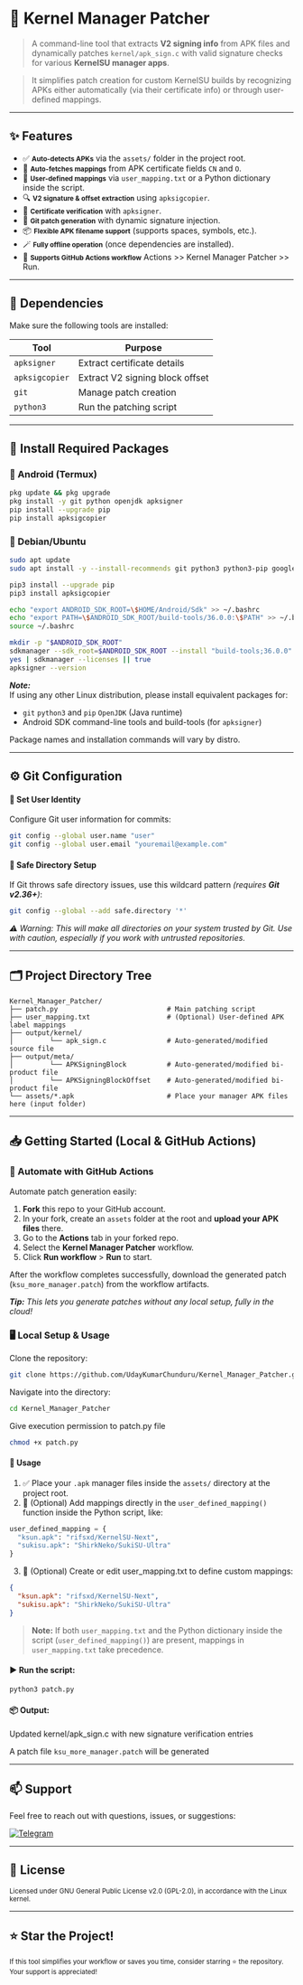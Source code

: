 # 🔐 Kernel Manager Patcher

> A command-line tool that extracts **V2 signing info** from APK files and dynamically patches `kernel/apk_sign.c` with valid signature checks for various **KernelSU manager apps**.

> It simplifies patch creation for custom KernelSU builds by recognizing APKs either automatically (via their certificate info) or through user-defined mappings.

---

## ✨ Features

- ✅ <small>**Auto-detects APKs**</small> via the `assets/` folder in the project root.
- 🔗 <small>**Auto-fetches mappings**</small> from APK certificate fields `CN` and `O`.
- 🧠 <small>**User-defined mappings**</small> via `user_mapping.txt` or a Python dictionary inside the script.
- 🔍 <small>**V2 signature & offset extraction**</small> using `apksigcopier`.
- 🔑 <small>**Certificate verification**</small> with `apksigner`.
- 📝 <small>**Git patch generation**</small> with dynamic signature injection.
- 📦 <small>**Flexible APK filename support**</small> (supports spaces, symbols, etc.).
- 🪄 <small>**Fully offline operation**</small> (once dependencies are installed).
- 🤖 <small>**Supports GitHub Actions workflow**</small> Actions >> Kernel Manager Patcher >> Run.

---

## 🧩 Dependencies

Make sure the following tools are installed:

| Tool         | Purpose                              |
|--------------|--------------------------------------|
| `apksigner`  | Extract certificate details          |
| `apksigcopier` | Extract V2 signing block offset     |
| `git`        | Manage patch creation                |
| `python3`    | Run the patching script              |

---

## 🧰 Install Required Packages

### 📱 Android (Termux)
```bash
pkg update && pkg upgrade
pkg install -y git python openjdk apksigner
pip install --upgrade pip
pip install apksigcopier
```

### 🐧 Debian/Ubuntu
```bash
sudo apt update
sudo apt install -y --install-recommends git python3 python3-pip google-android-cmdline-tools-11.0-installer openjdk-21-jre-headless

pip3 install --upgrade pip
pip3 install apksigcopier

echo "export ANDROID_SDK_ROOT=\$HOME/Android/Sdk" >> ~/.bashrc
echo "export PATH=\$ANDROID_SDK_ROOT/build-tools/36.0.0:\$PATH" >> ~/.bashrc
source ~/.bashrc

mkdir -p "$ANDROID_SDK_ROOT"
sdkmanager --sdk_root=$ANDROID_SDK_ROOT --install "build-tools;36.0.0"
yes | sdkmanager --licenses || true
apksigner --version
```
***Note:***  
If using any other Linux distribution, please install equivalent packages for:  
- `git` `python3` and `pip` `OpenJDK` (Java runtime)
- Android SDK command-line tools and build-tools (for `apksigner`)

Package names and installation commands will vary by distro.

---

## ⚙️ Git Configuration
#### 👤 Set User Identity
Configure Git user information for commits:

```bash
git config --global user.name "user"
git config --global user.email "youremail@example.com"
```

#### 🔐 Safe Directory Setup
If Git throws safe directory issues, use this wildcard pattern *(requires **Git v2.36+**)*:

```bash
git config --global --add safe.directory '*'
```
*⚠️ Warning: This will make all directories on your system trusted by Git. Use with caution, especially if you work with untrusted repositories.*

---

## 🗂️ Project Directory Tree
```
Kernel_Manager_Patcher/
├── patch.py                           # Main patching script
├── user_mapping.txt                   # (Optional) User-defined APK label mappings
├── output/kernel/
│         └── apk_sign.c               # Auto-generated/modified source file
├── output/meta/
│         └── APKSigningBlock          # Auto-generated/modified bi-product file
│         └── APKSigningBlockOffset    # Auto-generated/modified bi-product file 
└── assets/*.apk                       # Place your manager APK files here (input folder)

```

---

## 📥 Getting Started (Local & GitHub Actions)
### 🤖 Automate with GitHub Actions
Automate patch generation easily:

1. **Fork** this repo to your GitHub account.
2. In your fork, create an `assets` folder at the root and **upload your APK files** there.
3. Go to the **Actions** tab in your forked repo.
4. Select the **Kernel Manager Patcher** workflow.
5. Click **Run workflow** > **Run** to start.

After the workflow completes successfully, download the generated patch (`ksu_more_manager.patch`) from the workflow artifacts.

***Tip:**
This lets you generate patches without any local setup, fully in the cloud!*

### 🖥️ Local Setup & Usage
Clone the repository:
```bash
git clone https://github.com/UdayKumarChunduru/Kernel_Manager_Patcher.git
```

Navigate into the directory:
```bash
cd Kernel_Manager_Patcher
```

Give execution permission to patch.py file
```bash 
chmod +x patch.py
```

#### 🚀 Usage
1. ✅ Place your `.apk` manager files inside the `assets/` directory at the project root.
2. 🔄 (Optional) Add mappings directly in the `user_defined_mapping()` function inside the Python script, like:
```python
user_defined_mapping = {
  "ksun.apk": "rifsxd/KernelSU-Next",
  "sukisu.apk": "ShirkNeko/SukiSU-Ultra"
}
```
3. 🔄 (Optional) Create or edit user_mapping.txt to define custom mappings:

```json
{
  "ksun.apk": "rifsxd/KernelSU-Next",
  "sukisu.apk": "ShirkNeko/SukiSU-Ultra"
}
```
> **Note:** If both `user_mapping.txt` and the Python dictionary inside the script (`user_defined_mapping()`) are present, mappings in `user_mapping.txt` take precedence.

#### ▶ Run the script:

```python
python3 patch.py
```

#### 📦 Output:
Updated kernel/apk_sign.c with new signature verification entries

A patch file `ksu_more_manager.patch` will be generated

---

## 📫 Support
Feel free to reach out with questions, issues, or suggestions:

[![Telegram](https://img.shields.io/badge/Telegram-000?style=for-the-badge&logo=telegram&logoColor=26A5E4)](https://t.me/fortecipher)

---

## 📄 License
<small>Licensed under GNU General Public License v2.0 (GPL-2.0), in accordance with the Linux kernel.</small>

---

## ⭐️ Star the Project!
<small>If this tool simplifies your workflow or saves you time, consider starring ⭐️ the repository. Your support is appreciated!</small>
